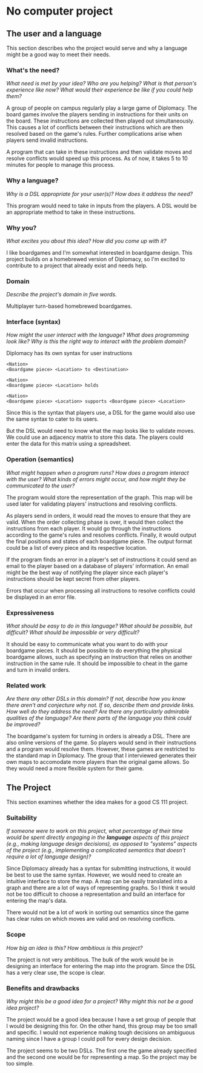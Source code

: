 # No computer project


## The user and a language
This section describes who the project would serve and why a language might be a
good way to meet their needs.


### What's the need?
_What need is met by your idea? Who are you helping? What is that person's
experience like now? What would their experience be like if you could help 
them?_

A group of people on campus regularly play a large game of Diplomacy.
The board games involve the players sending in instructions for their units
on the board.
These instructions are collected then played out simultaneously.
This causes a lot of conflicts between their instructions which are then 
resolved based on the game's rules.
Further complications arise when players send invalid instructions.

A program that can take in these instructions and then validate moves and
resolve conflicts would speed up this process.
As of now, it takes 5 to 10 minutes for people to manage this process.

### Why a language?
_Why is a DSL appropriate for your user(s)? How does it address the need?_

This program would need to take in inputs from the players.
A DSL would be an appropriate method to take in these instructions.

### Why you?
_What excites you about this idea? How did you come up with it?_

I like boardgames and I'm somewhat interested in boardgame design. 
This project builds on a homebrewed version of Diplomacy, so I'm excited to
contribute to a project that already exist and needs help.

### Domain
_Describe the project's domain in five words._

Multiplayer turn-based homebrewed boardgames.

### Interface (syntax)
_How might the user interact with the language? What does programming look 
like? Why is this the right way to interact with the problem domain?_ 

Diplomacy has its own syntax for user instructions
```
<Nation>
<Boardgame piece> <Location> to <Destination>

<Nation>
<Boardgame piece> <Location> holds

<Nation>
<Boardgame piece> <Location> supports <Boardgame piece> <Location>
```
Since this is the syntax that players use, a DSL for the game would also use
the same syntax to cater to its users.

But the DSL would need to know what the map looks like to validate moves.
We could use an adjacency matrix to store this data.
The players could enter the data for this matrix using a spreadsheet.

### Operation (semantics)
_What might happen when a program runs? How does a program interact with the
user? What kinds of errors might occur, and how might they be communicated to
the user?_

The program would store the representation of the graph.
This map will be used later for validating players' instructions and resolving
conflicts.

As players send in orders, it would read the moves to ensure that they are
valid.
When the order collecting phase is over, it would then collect the instructions 
from each player.
It would go through the instructions according to the game's rules and resolves
conflicts.
Finally, it would output the final positions and states of each boardgame piece.
The output format could be a list of every piece and its respective location.

If the program finds an error in a player's set of instructions it could send
an email to the player based on a database of players' information.
An email might be the best way of notifying the player since each player's
instructions should be kept secret from other players.

Errors that occur when processing all instructions to resolve conflicts
could be displayed in an error file.

### Expressiveness
_What should be easy to do in this language? What should be possible, but
difficult? What should be impossible or very difficult?_

It should be easy to communicate what you want to do with your boardgame pieces.
It should be possible to do everything the physical boardgame allows, such as
specifying an instruction that relies on another instruction in the same rule.
It should be impossible to cheat in the game and turn in invalid orders.

### Related work
_Are there any other DSLs in this domain? If not, describe how you know there
aren't and conjecture why not. If so, describe them and provide links. How well 
do they address the need? Are there any particularly admirable qualities of the
language? Are there parts of the language you think could be improved?_

The boardgame's system for turning in orders is already a DSL.
There are also online versions of the game.
So players would send in their instructions and a program would resolve them.
However, these games are restricted to the standard map in Diplomacy.
The group that I interviewed generates their own maps to accomodate more players
than the original game allows.
So they would need a more flexible system for their game.

## The Project
This section examines whether the idea makes for a good CS 111 project.


### Suitability
_If someone were to work on this project, what percentage of their time would be
spent directly engaging in the **language** aspects of this project (e.g.,
making language design decisions), as opposed to "systems" aspects of the
project (e.g., implementing a complicated semantics that doesn't require a lot
of language design)?_

Since Diplomacy already has a syntax for submitting instructions, it would be
best to use the same syntax.
However, we would need to create an intuitive interface to store the map.
A map can be easily translated into a graph and 
there are a lot of ways of representing graphs.
So I think it would not be too difficult to choose a representation and build
an interface for entering the map's data.

There would not be a lot of work in sorting out semantics since the game
has clear rules on which moves are valid and on resolving conflicts.

### Scope
_How big an idea is this? How ambitious is this project?_

The project is not very ambitious.
The bulk of the work would be in designing an interface for entering the map
into the program.
Since the DSL has a very clear use, the scope is clear.

### Benefits and drawbacks
_Why might this be a good idea for a project? Why might this not be a good idea 
project?_

The project would be a good idea because I have a set group of people that
I would be designing this for.
On the other hand, this group may be too small and specific. 
I would not experience making tough decisions on ambiguous naming since I have a
group I could poll for every design decision.

The project seems to be two DSLs. 
The first one the game already specified and the second one would be for 
representing a map.
So the project may be too simple.

